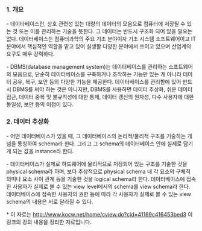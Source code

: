 ### 1. 개요

\- 데이타베이스란, 상호 관련성 있는 대량의 데이터의 모음으로 컴퓨터에 저장될 수 있는 것 또는 이를 관리하는 기술을 뜻한다. 그 데이터는 반드시 구조화 되어 있을 필요는 없다. 데이터베이스는 컴퓨터과학의 주요 기초 분야이자 기초 시스템 소프트웨어이고 IT 분야에서 핵심적인 역할을 맡고 있어 실생활 다양한 분야에서 쓰이고 있으며 산업계의 요구도 매우 강력하다.

\- DBMS(database management system)는 데이터베이스를 관리하는 소프트웨어의 모음으로, 단순히 데이터베이스를 구축하거나 조작하는 기능만 있는 게 아니라 데이터 공유, 복구, 보안 등의 다양한 기능을 제공한다. 데이터베이스를 관리함에 있어 반드시 DBMS를 써야 하는 것은 아니지만, DBMS를 사용하면 데이터 추상화, 쉬운 데이터 접근, 데이터 중복 및 불규칙성에 대한 통제, 데이터 갱신의 원자성, 다수 사용자에 대한 동일성, 보안 등의 이점이 있다. 


### 2. 데이터 추상화

\- 어떤 데이터베이스가 있을 때, 그 데이터베이스의 논리적/물리적 구조를 기술하는 개념을 통칭하여 schema라 한다. 그리고 그 schema의 데이터베이스 안에 실제로 담기게 되는 값을 instance라 한다.

\- 데이터베이스가 실제로 하드웨어에 물리적으로 저장되어 있는 구조를 기술한 것을 physical schema라 하며, 보다 추상적으로 physical schema 내 각 요소의 구체적 의미나 요소 사이 관계 등을 기술한 것을 logical schema라 한다. 데이터베이스에 접속한 사용자가 실제로 볼 수 있는 view level에서의 schema를 view schema라 한다. 데이터베이스에 접속한 사용자의 권한 등에 따라 각 사용자가 실제로 볼 수 있는 view schema의 내용은 서로 달라질 수 있다. 



\* 이 자료는 <http://www.kocw.net/home/cview.do?cid=41169c416453bed3> 이 링크의 강의 내용을 정리한 자료입니다.
